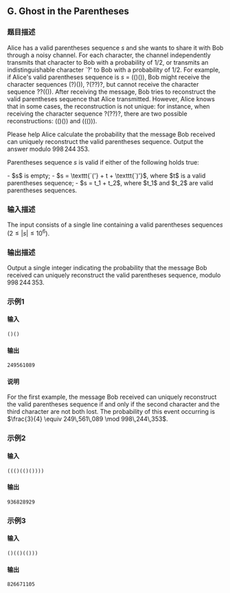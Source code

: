 ## G. Ghost in the Parentheses

### 题目描述

Alice has a valid parentheses sequence $s$ and she wants to share it with Bob
through a noisy channel. For each character, the channel independently
transmits that character to Bob with a probability of $1/2$, or transmits an indistinguishable
character \`?\' to Bob with a probability of $1/2$. For example, if Alice\'s valid
parentheses sequence is $s$ = (()()), Bob
might receive the character sequences (?)()), ?(??)?, but cannot receive
the character sequence ??(()). After receiving the message, Bob tries to
reconstruct the valid parentheses sequence that Alice transmitted.
However, Alice knows that in some cases, the reconstruction is not
unique: for instance, when receiving the character sequence ?(??)?,
there are two possible reconstructions: (()()) and ((())).

<div>

Please help Alice calculate the probability that the message Bob
received can uniquely reconstruct the valid parentheses sequence. Output
the answer modulo $998\,244\,353$.

<div>

<div>

Parentheses sequence $s$ is valid if either
of the following holds true:

<div>
- $s$ is empty;
- $s = \texttt{`('} + t + \texttt{`)'}$,
    where $t$ is a valid parentheses
    sequence;
- $s = t_1 + t_2$, where $t_1$ and $t_2$ are valid parentheses sequences.

</div>

</div>

</div>

</div>

### 输入描述

The input consists of a single line containing a valid parentheses
sequence$s$ ($2 \le |s| \le 10^6$).

### 输出描述

Output a single integer indicating the probability that the message Bob
received can uniquely reconstruct the valid parentheses sequence, modulo $998\,244\,353$.

### 示例1

#### 输入

```plain
()()
```

#### 输出

```plain
249561089
```

#### 说明

For the first example, the message Bob received can uniquely reconstruct
the valid parentheses sequence if and only if the second character and
the third character are not both lost. The probability of this event
occurring is $\frac{3}{4} \equiv 249\,561\,089 \mod 998\,244\,353$.

### 示例2

#### 输入

```plain
((()(()())))
```

#### 输出

```plain
936828929
```

### 示例3

#### 输入

```plain
()(()(()))
```

#### 输出

```plain
826671105
```
